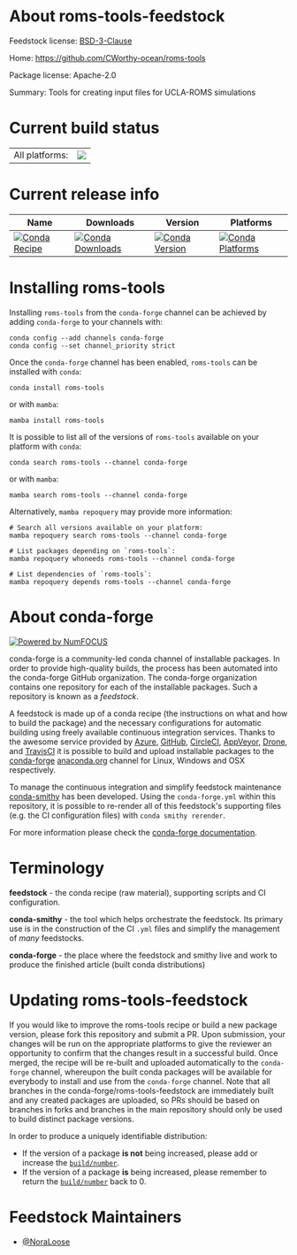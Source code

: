About roms-tools-feedstock
==========================

Feedstock license: [BSD-3-Clause](https://github.com/conda-forge/roms-tools-feedstock/blob/main/LICENSE.txt)

Home: https://github.com/CWorthy-ocean/roms-tools

Package license: Apache-2.0

Summary: Tools for creating input files for UCLA-ROMS simulations

Current build status
====================


<table><tr><td>All platforms:</td>
    <td>
      <a href="https://dev.azure.com/conda-forge/feedstock-builds/_build/latest?definitionId=23778&branchName=main">
        <img src="https://dev.azure.com/conda-forge/feedstock-builds/_apis/build/status/roms-tools-feedstock?branchName=main">
      </a>
    </td>
  </tr>
</table>

Current release info
====================

| Name | Downloads | Version | Platforms |
| --- | --- | --- | --- |
| [![Conda Recipe](https://img.shields.io/badge/recipe-roms--tools-green.svg)](https://anaconda.org/conda-forge/roms-tools) | [![Conda Downloads](https://img.shields.io/conda/dn/conda-forge/roms-tools.svg)](https://anaconda.org/conda-forge/roms-tools) | [![Conda Version](https://img.shields.io/conda/vn/conda-forge/roms-tools.svg)](https://anaconda.org/conda-forge/roms-tools) | [![Conda Platforms](https://img.shields.io/conda/pn/conda-forge/roms-tools.svg)](https://anaconda.org/conda-forge/roms-tools) |

Installing roms-tools
=====================

Installing `roms-tools` from the `conda-forge` channel can be achieved by adding `conda-forge` to your channels with:

```
conda config --add channels conda-forge
conda config --set channel_priority strict
```

Once the `conda-forge` channel has been enabled, `roms-tools` can be installed with `conda`:

```
conda install roms-tools
```

or with `mamba`:

```
mamba install roms-tools
```

It is possible to list all of the versions of `roms-tools` available on your platform with `conda`:

```
conda search roms-tools --channel conda-forge
```

or with `mamba`:

```
mamba search roms-tools --channel conda-forge
```

Alternatively, `mamba repoquery` may provide more information:

```
# Search all versions available on your platform:
mamba repoquery search roms-tools --channel conda-forge

# List packages depending on `roms-tools`:
mamba repoquery whoneeds roms-tools --channel conda-forge

# List dependencies of `roms-tools`:
mamba repoquery depends roms-tools --channel conda-forge
```


About conda-forge
=================

[![Powered by
NumFOCUS](https://img.shields.io/badge/powered%20by-NumFOCUS-orange.svg?style=flat&colorA=E1523D&colorB=007D8A)](https://numfocus.org)

conda-forge is a community-led conda channel of installable packages.
In order to provide high-quality builds, the process has been automated into the
conda-forge GitHub organization. The conda-forge organization contains one repository
for each of the installable packages. Such a repository is known as a *feedstock*.

A feedstock is made up of a conda recipe (the instructions on what and how to build
the package) and the necessary configurations for automatic building using freely
available continuous integration services. Thanks to the awesome service provided by
[Azure](https://azure.microsoft.com/en-us/services/devops/), [GitHub](https://github.com/),
[CircleCI](https://circleci.com/), [AppVeyor](https://www.appveyor.com/),
[Drone](https://cloud.drone.io/welcome), and [TravisCI](https://travis-ci.com/)
it is possible to build and upload installable packages to the
[conda-forge](https://anaconda.org/conda-forge) [anaconda.org](https://anaconda.org/)
channel for Linux, Windows and OSX respectively.

To manage the continuous integration and simplify feedstock maintenance
[conda-smithy](https://github.com/conda-forge/conda-smithy) has been developed.
Using the ``conda-forge.yml`` within this repository, it is possible to re-render all of
this feedstock's supporting files (e.g. the CI configuration files) with ``conda smithy rerender``.

For more information please check the [conda-forge documentation](https://conda-forge.org/docs/).

Terminology
===========

**feedstock** - the conda recipe (raw material), supporting scripts and CI configuration.

**conda-smithy** - the tool which helps orchestrate the feedstock.
                   Its primary use is in the construction of the CI ``.yml`` files
                   and simplify the management of *many* feedstocks.

**conda-forge** - the place where the feedstock and smithy live and work to
                  produce the finished article (built conda distributions)


Updating roms-tools-feedstock
=============================

If you would like to improve the roms-tools recipe or build a new
package version, please fork this repository and submit a PR. Upon submission,
your changes will be run on the appropriate platforms to give the reviewer an
opportunity to confirm that the changes result in a successful build. Once
merged, the recipe will be re-built and uploaded automatically to the
`conda-forge` channel, whereupon the built conda packages will be available for
everybody to install and use from the `conda-forge` channel.
Note that all branches in the conda-forge/roms-tools-feedstock are
immediately built and any created packages are uploaded, so PRs should be based
on branches in forks and branches in the main repository should only be used to
build distinct package versions.

In order to produce a uniquely identifiable distribution:
 * If the version of a package **is not** being increased, please add or increase
   the [``build/number``](https://docs.conda.io/projects/conda-build/en/latest/resources/define-metadata.html#build-number-and-string).
 * If the version of a package **is** being increased, please remember to return
   the [``build/number``](https://docs.conda.io/projects/conda-build/en/latest/resources/define-metadata.html#build-number-and-string)
   back to 0.

Feedstock Maintainers
=====================

* [@NoraLoose](https://github.com/NoraLoose/)


